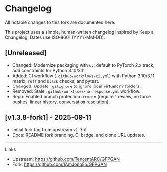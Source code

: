 # Changelog

All notable changes to this fork are documented here.

This project uses a simple, human-written changelog inspired by Keep a Changelog. Dates use ISO‑8601 (YYYY‑MM‑DD).

## [Unreleased]
- Changed: Modernize packaging with `uv`; default to PyTorch 2.x track; add constraints for Python 3.10/3.11.
- Added: CI workflow (`.github/workflows/ci.yml`) with Python 3.10/3.11 matrix, `ruff` and `black` checks, and pytest.
- Changed: Update `.gitignore` to ignore local virtualenv folders.
- Removed: Stale `.github/workflows/no-response.yml` workflow.
- Repo: Enabled branch protection on `main` (require 1 review, no force pushes, linear history, conversation resolution).

## [v1.3.8-fork1] - 2025-09-11
- Initial fork tag from upstream `v1.3.8`.
- Docs: README fork branding, CI badge, and clone URL updates.

---

Links
- Upstream: https://github.com/TencentARC/GFPGAN
- Fork: https://github.com/IAmJonoBo/GFPGAN

